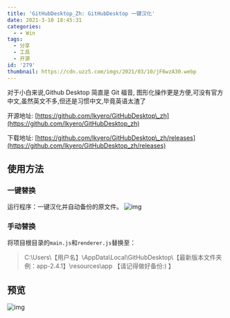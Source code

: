 ```yaml
---
title: 'GitHubDesktop_Zh: GitHubDesktop 一键汉化'
date: 2021-3-10 18:45:31
categories:
  - - Win
tags:
  - 分享
  - 工具
  - 开源
id: '279'
thumbnail: https://cdn.uzz5.com/imgs/2021/03/10/jF6wzA30.webp
---
```



对于小白来说,Github Desktop 简直是 Git 福音, 图形化操作更是方便,可没有官方中文,虽然英文不多,但还是习惯中文,毕竟英语太渣了 

开源地址: [https://github.com/lkyero/GitHubDesktop\_zh](https://github.com/lkyero/GitHubDesktop_zh) 

下载地址: [https://github.com/lkyero/GitHubDesktop\_zh/releases](https://github.com/lkyero/GitHubDesktop_zh/releases)

## 使用方法

### 一键替换

运行程序：一键汉化并自动备份的原文件。 ![img](https://cdn.uzz5.com/imgs/2021/03/10/vUYnHNv4.webp)

### 手动替换

将项目根目录的`main.js`和`renderer.js`替换至：

> C:\\Users\\【用户名】\\AppData\\Local\\GitHubDesktop\\【最新版本文件夹 例：app-2.4.1】\\resources\\app 【请记得做好备份:) 】

## 预览

![img](https://cdn.uzz5.com/imgs/2021/03/10/5eD9GY1I.webp)